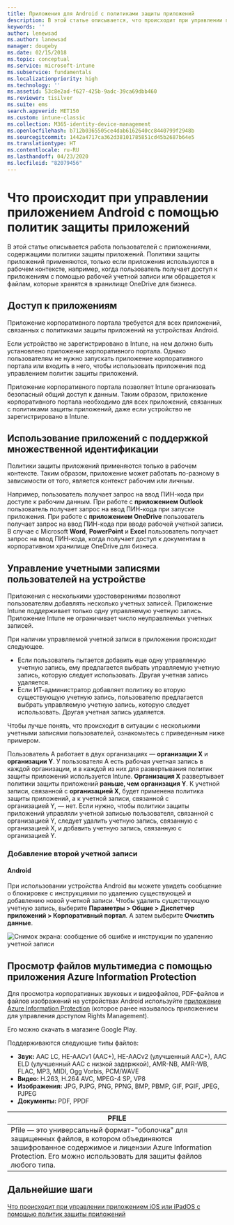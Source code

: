 ```yaml
---
title: Приложения для Android с политиками защиты приложений
description: В этой статье описывается, что происходит при управлении приложением с помощью политик защиты приложений.
keywords: ''
author: lenewsad
ms.author: lanewsad
manager: dougeby
ms.date: 02/15/2018
ms.topic: conceptual
ms.service: microsoft-intune
ms.subservice: fundamentals
ms.localizationpriority: high
ms.technology: ''
ms.assetid: 53c8e2ad-f627-425b-9adc-39ca69dbb460
ms.reviewer: tisilver
ms.suite: ems
search.appverid: MET150
ms.custom: intune-classic
ms.collection: M365-identity-device-management
ms.openlocfilehash: b712b0365505ce4dab6162640cc8440799f2948b
ms.sourcegitcommit: 1442a4717ca362d38101785851cd45b2687b64e5
ms.translationtype: HT
ms.contentlocale: ru-RU
ms.lasthandoff: 04/23/2020
ms.locfileid: "82079456"
---
```

# <a name="what-to-expect-when-your-android-app-is-managed-by-app-protection-policies"></a>Что происходит при управлении приложением Android с помощью политик защиты приложений

В этой статье описывается работа пользователей с приложениями, содержащими политики защиты приложений. Политики защиты приложений применяются, только если приложения используются в рабочем контексте, например, когда пользователь получает доступ к приложениям с помощью рабочей учетной записи или обращается к файлам, которые хранятся в хранилище OneDrive для бизнеса.

## <a name="access-apps"></a>Доступ к приложениям

Приложение корпоративного портала требуется для всех приложений, связанных с политиками защиты приложений на устройствах Android.

Если устройство не зарегистрировано в Intune, на нем должно быть установлено приложение корпоративного портала. Однако пользователям не нужно запускать приложение корпоративного портала или входить в него, чтобы использовать приложения под управлением политик защиты приложений.

Приложение корпоративного портала позволяет Intune организовать безопасный общий доступ к данным. Таким образом, приложение корпоративного портала необходимо для всех приложений, связанных с политиками защиты приложений, даже если устройство не зарегистрировано в Intune.

## <a name="use-apps-with-multi-identity-support"></a>Использование приложений с поддержкой множественной идентификации

Политики защиты приложений применяются только в рабочем контексте. Таким образом, приложение может работать по-разному в зависимости от того, является контекст рабочим или личным.

Например, пользователь получает запрос на ввод ПИН-кода при доступе к рабочим данным. При работе с **приложением Outlook** пользователь получает запрос на ввод ПИН-кода при запуске приложения. При работе с **приложением OneDrive** пользователь получает запрос на ввод ПИН-кода при вводе рабочей учетной записи. В случае с Microsoft **Word**, **PowerPoint** и **Excel** пользователь получает запрос на ввод ПИН-кода, когда получает доступ к документам в корпоративном хранилище OneDrive для бизнеса.

## <a name="manage-user-accounts-on-the-device"></a>Управление учетными записями пользователей на устройстве

Приложения с несколькими удостоверениями позволяют пользователям добавлять несколько учетных записей.  Приложение Intune поддерживает только одну управляемую учетную запись.  Приложение Intune не ограничивает число неуправляемых учетных записей.

При наличии управляемой учетной записи в приложении происходит следующее.

* Если пользователь пытается добавить еще одну управляемую учетную запись, ему предлагается выбрать управляемую учетную запись, которую следует использовать.  Другая учетная запись удаляется.
* Если ИТ-администратор добавляет политику во вторую существующую учетную запись, пользователю предлагается выбрать управляемую учетную запись, которую следует использовать.  Другая учетная запись удаляется.

Чтобы лучше понять, что происходит в ситуации с несколькими учетными записями пользователей, ознакомьтесь с приведенным ниже примером.

Пользователь A работает в двух организациях — **организации X** и **организации Y**. У пользователя A есть рабочая учетная запись в каждой организации, и в каждой из них для развертывания политик защиты приложений используется Intune. **Организация X** развертывает политики защиты приложений **раньше, чем** **организация Y**. К учетной записи, связанной с **организацией X**, будет применена политика защиты приложений, а к учетной записи, связанной с организацией Y, — нет. Если нужно, чтобы политики защиты приложений управляли учетной записью пользователя, связанной с организацией Y, следует удалить учетную запись, связанную с организацией X, и добавить учетную запись, связанную с организацией Y.

### <a name="add-a-second-account"></a>Добавление второй учетной записи

#### <a name="android"></a>Android

При использовании устройства Android вы можете увидеть сообщение о блокировке с инструкциями по удалению существующей и добавлению новой учетной записи.  Чтобы удалить существующую учетную запись, выберите **Параметры &gt; Общие &gt; Диспетчер приложений &gt; Корпоративный портал**. А затем выберите **Очистить данные**.

![Снимок экрана: сообщение об ошибке и инструкции по удалению учетной записи](./media/end-user-mam-apps-android/Android_SwitchUser.png)

## <a name="view-media-files-with-the-azure-information-protection-app"></a>Просмотр файлов мультимедиа с помощью приложения Azure Information Protection

Для просмотра корпоративных звуковых и видеофайлов, PDF-файлов и файлов изображений на устройствах Android используйте [приложение Azure Information Protection](https://play.google.com/store/apps/details?id=com.microsoft.ipviewer) (которое ранее называлось приложением для управления доступом Rights Management).

Его можно скачать в магазине Google Play.  

Поддерживаются следующие типы файлов:

* **Звук:** AAC LC, HE-AACv1 (AAC+), HE-AACv2 (улучшенный AAC+), AAC ELD (улучшенный AAC с низкой задержкой), AMR-NB, AMR-WB, FLAC, MP3, MIDI, Ogg Vorbis, PCM/WAVE
* **Видео:** H.263, H.264 AVC, MPEG-4 SP, VP8
* **Изображения:** JPG, PJPG, PNG, PPNG, BMP, PBMP, GIF, PGIF, JPEG, PJPEG
* **Документы:** PDF, PPDF

|**PFILE**|
|----|
|Pfile — это универсальный формат-"оболочка" для защищенных файлов, в котором объединяются зашифрованное содержимое и лицензии Azure Information Protection. Его можно использовать для защиты файлов любого типа.|

## <a name="next-steps"></a>Дальнейшие шаги
[Что происходит при управлении приложением iOS или iPadOS с помощью политик защиты приложений](end-user-mam-apps-ios.md)
